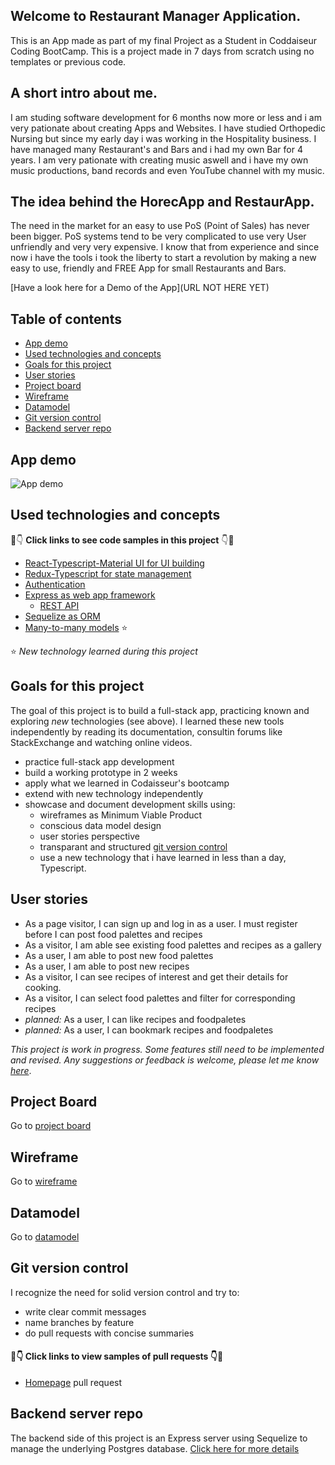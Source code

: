 ## Welcome to Restaurant Manager Application.

This is an App made as part of my final Project as a Student in Coddaiseur Coding BootCamp.
This is a project made in 7 days from scratch using no templates or previous code.

## A short intro about me.

I am studing software development for 6 months now more or less and i am very pationate about creating Apps and Websites.
I have studied Orthopedic Nursing but since my early day i was working in the Hospitality business. I have managed many Restaurant's and Bars and i had my own Bar for 4 years. I am very pationate with creating music aswell and i have my own music productions, band records and even YouTube channel with my music.

## The idea behind the HorecApp and RestaurApp.

The need in the market for an easy to use PoS (Point of Sales) has never been bigger. PoS systems tend to be very complicated to use very User unfriendly and very very expensive.
I know that from experience and since now i have the tools i took the liberty to start a revolution by making a new easy to use, friendly and FREE App for small Restaurants and Bars.

[Have a look here for a Demo of the App](URL NOT HERE YET)

## Table of contents

- [App demo](#App-demo)
- [Used technologies and concepts](#used-technologies-and-concepts)
- [Goals for this project](#goals-for-this-project)
- [User stories](#user-stories)
- [Project board](#project-board)
- [Wireframe](#wireframe)
- [Datamodel](#datamodel)
- [Git version control](#git-version-control)
- [Backend server repo](#backend-server-repo)

## App demo

![App demo](https://github.com/tdijkmans/savoristas-front/blob/master/readme-assets/Post-a-palette.gif)

## Used technologies and concepts

👀👇 **Click links to see code samples in this project** 👇👀

- [React-Typescript-Material UI for UI building](https://github.com/NikolasKorakidis/HorecApp-Restaurant-Manager-FrontEnd/blob/main/src/App.tsx)
- [Redux-Typescript for state management](https://github.com/NikolasKorakidis/HorecApp-Restaurant-Manager-FrontEnd/tree/main/src/store)
- [Authentication](https://github.com/NikolasKorakidis/HorecApp-Restaurant-Manager-BackEnd/tree/master/auth)
- [Express as web app framework](https://github.com/NikolasKorakidis/HorecApp-Restaurant-Manager-BackEnd/blob/master/index.js)
  - [REST API](https://github.com/NikolasKorakidis/HorecApp-Restaurant-Manager-BackEnd/tree/master/router)
- [Sequelize as ORM](https://github.com/NikolasKorakidis/HorecApp-Restaurant-Manager-BackEnd/tree/master/models)
- [Many-to-many models](https://github.com/NikolasKorakidis/HorecApp-Restaurant-Manager-BackEnd/tree/master/models) ⭐

⭐ _New technology learned during this project_

## Goals for this project

The goal of this project is to build a full-stack app, practicing known and exploring _new_ technologies (see above). I learned these new tools independently by reading its documentation, consultin forums like StackExchange and watching online videos.

- practice full-stack app development
- build a working prototype in 2 weeks
- apply what we learned in Codaisseur's bootcamp
- extend with new technology independently
- showcase and document development skills using:
  - wireframes as Minimum Viable Product
  - conscious data model design
  - user stories perspective
  - transparant and structured [git version control](#git-version-control)
  - use a new technology that i have learned in less than a day, Typescript.

## User stories

- As a page visitor, I can sign up and log in as a user. I must register before I can post food palettes and recipes
- As a visitor, I am able see existing food palettes and recipes as a gallery
- As a user, I am able to post new food palettes
- As a user, I am able to post new recipes
- As a visitor, I can see recipes of interest and get their details for cooking.
- As a visitor, I can select food palettes and filter for corresponding recipes
- _planned:_ As a user, I can like recipes and foodpaletes
- _planned:_ As a user, I can bookmark recipes and foodpaletes

_This project is work in progress. Some features still need to be implemented and revised. Any suggestions or feedback is welcome, please let me know [here](https://www.linkedin.com/in/tdijkmans/)_.

## Project Board

Go to [project board](https://github.com/users/tdijkmans/projects/1)

## Wireframe

Go to [wireframe](Wireframe.svg)

## Datamodel

Go to [datamodel](Datamodel.svg)

## Git version control

I recognize the need for solid version control and try to:

- write clear commit messages
- name branches by feature
- do pull requests with concise summaries

#### 👀👇 Click links to view samples of pull requests 👇👀

- [Homepage](https://github.com/NikolasKorakidis/HorecApp-Restaurant-Manager-FrontEnd/pulls?q=is%3Apr+is%3Aclosed) pull request

## Backend server repo

The backend side of this project is an Express server using Sequelize to manage the underlying Postgres database. [Click here for more details](https://github.com/NikolasKorakidis/HorecApp-Restaurant-Manager-BackEnd)
